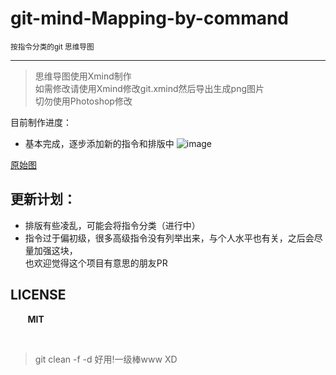# git-mind-Mapping-by-command
<small> 按指令分类的git 思维导图</small>
<hr/>

> 思维导图使用Xmind制作<br>
> 如需修改请使用Xmind修改git.xmind然后导出生成png图片<br>
> 切勿使用Photoshop修改


目前制作进度：
* 基本完成，逐步添加新的指令和排版中
![image](https://github.com/Kuri-su/gitMindmap-by-command/blob/master/Git%20V2.7.4.svg "showPNG")<br/>

[原始图](https://raw.githubusercontent.com/Kuri-su/gitMindmap-by-command/master/Git%20V2.7.4.png "pic" )

## 更新计划：
* 排版有些凌乱，可能会将指令分类（进行中）
* 指令过于偏初级，很多高级指令没有列举出来，与个人水平也有关，之后会尽量加强这块，<br>也欢迎觉得这个项目有意思的朋友PR

## LICENSE
&nbsp;&nbsp;&nbsp;&nbsp;&nbsp;&nbsp;&nbsp;<b>MIT</b>

<br/>

> git clean -f -d 好用!一级棒www XD
